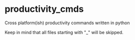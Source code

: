 # productivity_cmds
Cross platform(ish) productivity commands written in python

Keep in mind that all files starting with "_" will be skipped.